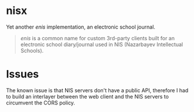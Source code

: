 # nisx

Yet another *enis* implementation, an electronic school journal. 

> *enis* is a common name for custom 3rd-party clients built for an electronic school diary/journal used in NIS (Nazarbayev Intellectual Schools).

# Issues

The known issue is that NIS servers don't have a public API, therefore I had to build an interlayer between the web client and the NIS servers to circumvent the CORS policy.



 
